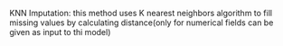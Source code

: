 KNN Imputation:
this method uses K nearest neighbors algorithm to fill missing values by calculating distance(only for numerical fields can be given as input to thi model)
